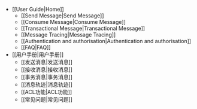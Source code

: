 * [[User Guide|Home]]
  * [[Send Message|Send Message]]
  * [[Consume Message|Consume Message]]
  * [[Transactional Message|Transactional Message]]
  * [[Message Tracing|Message Tracing]]
  * [[Authentication and authorisation|Authentication and authorisation]]
  * [[FAQ|FAQ]]
* [[用户手册|用户手册]]
  * [[发送消息|发送消息]]
  * [[接收消息|接收消息]]
  * [[事务消息|事务消息]]
  * [[消息轨迹|消息轨迹]]
  * [[ACL功能|ACL功能]]
  * [[常见问题|常见问题]]

